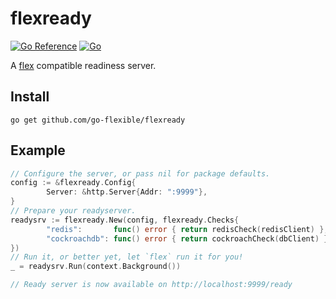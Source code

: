 # flexready

<a href="https://pkg.go.dev/github.com/go-flexible/flexready"><img src="https://pkg.go.dev/badge/github.com/go-flexible/flexready.svg" alt="Go Reference"></a>
[![Go](https://github.com/go-flexible/flexready/actions/workflows/go.yml/badge.svg?branch=main)](https://github.com/go-flexible/flexready/actions/workflows/go.yml)

A [flex](https://github.com/go-flexible/flex) compatible readiness server.

## Install

```shell
go get github.com/go-flexible/flexready
```

## Example

```go
// Configure the server, or pass nil for package defaults.
config := &flexready.Config{
        Server: &http.Server{Addr: ":9999"},
}
// Prepare your readyserver.
readysrv := flexready.New(config, flexready.Checks{
        "redis":       func() error { return redisCheck(redisClient) },
        "cockroachdb": func() error { return cockroachCheck(dbClient) },
})
// Run it, or better yet, let `flex` run it for you!
_ = readysrv.Run(context.Background())

// Ready server is now available on http://localhost:9999/ready
```

